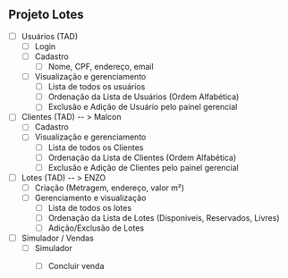 
## Projeto Lotes
- [ ] Usuários (TAD)
	- [ ] Login
	- [ ] Cadastro
        - [ ] Nome, CPF, endereço, email
	- [ ] Visualização e gerenciamento
        - [ ] Lista de todos os usuários
        - [ ] Ordenação da Lista de Usuários (Ordem Alfabética)
        - [ ] Exclusão e Adição de Usuário pelo painel gerencial
    
- [ ] Clientes (TAD) -- > Malcon
	- [ ] Cadastro
	- [ ] Visualização e gerenciamento
        - [ ] Lista de todos os Clientes
        - [ ] Ordenação da Lista de Clientes (Ordem Alfabética)
        - [ ] Exclusão e Adição de Clientes pelo painel gerencial
    
- [ ] Lotes (TAD) -- > ENZO
	- [ ] Criação (Metragem, endereço, valor m²)
	- [ ] Gerenciamento e visualização
        - [ ] Lista de todos os lotes
        - [ ] Ordenação da Lista de Lotes (Disponiveis, Reservados, Livres)
        - [ ] Adição/Exclusão de Lotes
- [ ] Simulador / Vendas
	- [ ] Simulador
        - [ ] Concluir venda

